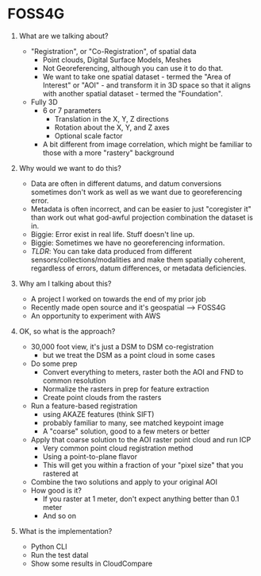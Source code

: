 # FOSS4G

1. What are we talking about?
    - "Registration", or "Co-Registration", of spatial data
        - Point clouds, Digital Surface Models, Meshes
        - Not Georeferencing, although you can use it to do that.
        - We want to take one spatial dataset - termed the "Area of Interest" or "AOI" - and transform it in 3D space so that it aligns with another spatial dataset - termed the "Foundation".
    - Fully 3D
        - 6 or 7 parameters
            - Translation in the X, Y, Z directions
            - Rotation about the X, Y, and Z axes
            - Optional scale factor
        - A bit different from image correlation, which might be familiar to those with a more "rastery" background

2. Why would we want to do this?
    - Data are often in different datums, and datum conversions sometimes don't work as well as we want due to georeferencing error.
    - Metadata is often incorrect, and can be easier to just "coregister it" than work out what god-awful projection combination the dataset is in.
    - Biggie: Error exist in real life. Stuff doesn't line up.
    - Biggie: Sometimes we have no georeferencing information.
    - _TLDR_: You can take data produced from different sensors/collections/modalities and make them spatially coherent, regardless of errors, datum differences, or metadata deficiencies.

3. Why am I talking about this?
    - A project I worked on towards the end of my prior job
    - Recently made open source and it's geospatial --> FOSS4G
    - An opportunity to experiment with AWS

4. OK, so what is the approach?
    - 30,000 foot view, it's just a DSM to DSM co-registration
        - but we treat the DSM as a point cloud in some cases
    - Do some prep
        - Convert everything to meters, raster both the AOI and FND to common resolution
        - Normalize the rasters in prep for feature extraction
        - Create point clouds from the rasters
    - Run a feature-based registration
        - using AKAZE features (think SIFT)
        - probably familiar to many, see matched keypoint image
        - A "coarse" solution, good to a few meters or better
    - Apply that coarse solution to the AOI raster point cloud and run ICP
        - Very common point cloud registration method
        - Using a point-to-plane flavor
        - This will get you within a fraction of your "pixel size" that you rastered at
    - Combine the two solutions and apply to your original AOI
    - How good is it?
        - If you raster at 1 meter, don't expect anything better than 0.1 meter
        - And so on

4. What is the implementation?
    - Python CLI
    - Run the test datal
    - Show some results in CloudCompare
